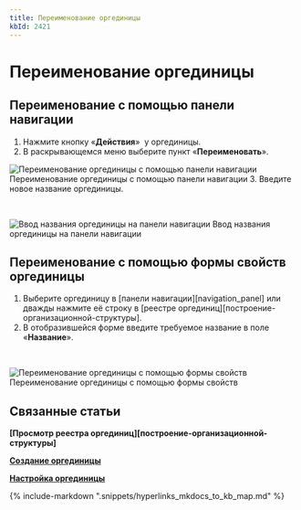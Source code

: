 ```yaml
---
title: Переименование оргединицы
kbId: 2421
---
```


# Переименование оргединицы

## Переименование с помощью панели навигации

1. Нажмите кнопку «**Действия**» *‌* у оргединицы.
2. В раскрывающемся меню выберите пункт «**Переименовать**».
![Переименование оргединицы с помощью панели навигации](https://kb.comindware.ru/assets/organizational_structure_modeling_rename_from_navigation.png)
Переименование оргединицы с помощью панели навигации
3. Введите новое название оргединицы.

 

![Ввод названия оргединицы на панели навигации](https://kb.comindware.ru/assets/organizational_structure_modeling_rename_on_creation.png)
Ввод названия оргединицы на панели навигации

## Переименование с помощью формы свойств оргединицы

1. Выберите оргединицу в [панели навигации][navigation_panel] или дважды нажмите её строку в [реестре оргединиц][построение-организационной-структуры].
2. В отобразившейся форме введите требуемое название в поле «**Название**».

 

![Переименование оргединицы с помощью формы свойств](https://kb.comindware.ru/assets/organizational_structure_modeling_rename_from_properties.png)
Переименование оргединицы с помощью формы свойств

## Связанные статьи

**[Просмотр реестра оргединиц][построение-организационной-структуры]**

**[Создание оргединицы](https://kb.comindware.ru/article.php?id=2420)**

**[Настройка оргединицы](https://kb.comindware.ru/article.php?id=2418)**

{% include-markdown ".snippets/hyperlinks_mkdocs_to_kb_map.md" %}
